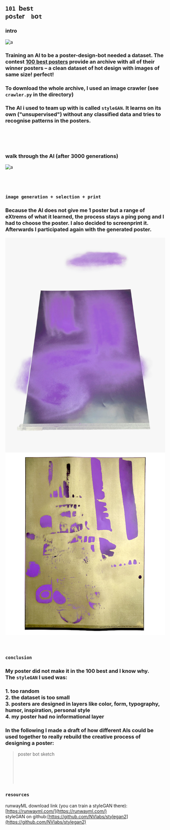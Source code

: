 ## `101`&nbsp;&nbsp;b`e`s`t` &nbsp;&nbsp;<br>`p`o`s`t`e`r &nbsp;&nbsp; `b`o`t`

### intro

![a](img/poster-archive-1.gif)

### Training an AI to be a poster-design-bot needed a dataset. The contest [100 best posters](https://100-beste-plakate.de/) provide an archive with all of their winner posters – a clean dataset of hot design with images of same size! perfect!
### To download the whole archive, I used an image crawler (see `crawler.py` in the directory)


### The AI i used to team up with is called `styleGAN`. It learns on its own ("unsupervised") without any classified data and tries to recognise patterns in the posters.   
<br><br><br>


### walk through the AI (after 3000 generations)
![a](img/poster-03.gif)    
<br><br><br>


### `image generation + selection + print`
### Because the AI does not give me 1 poster but a range of eXtrems of what it learned, the process stays a ping pong and I had to choose the poster. I also decided to screenprint it. Afterwards I participated again with the generated poster. 


![a](img/IMG_1021.jpg)
![a](img/IMG_1076-2.jpg)
<br><br><br>
### `conclusion`
### My poster did not make it in the 100 best and I know why.<br>The `styleGAN` I used was:   
### 1. too random <br>2. the dataset is too small <br>3. posters are designed in layers like color, form, typography, humor, inspiration, personal style <br>4. my poster had no informational layer
### In the following I made a draft of how different AIs could be used together to really rebuild the creative process of designing a poster:
> poster bot sketch   
<br><br><br><br><br>


### `resources`
runwayML download link (you can train a styleGAN there): [https://runwayml.com/](https://runwayml.com/)<br>
styleGAN on github:[https://github.com/NVlabs/stylegan2](https://github.com/NVlabs/stylegan2)
